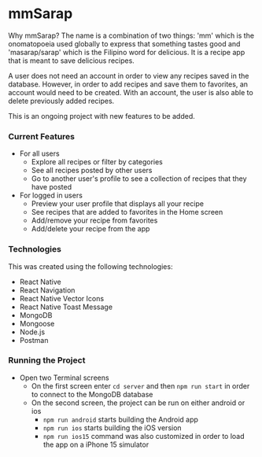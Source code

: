 # mmSarap

Why mmSarap? The name is a combination of two things: 'mm' which is the onomatopoeia used globally to express that something tastes good and 'masarap/sarap' which is the Filipino word for delicious. It is a recipe app that is meant to save delicious recipes.

A user does not need an account in order to view any recipes saved in the database. However, in order to add recipes and save them to favorites, an account would need to be created. With an account, the user is also able to delete previously added recipes.

This is an ongoing project with new features to be added.

### Current Features

- For all users
  - Explore all recipes or filter by categories
  - See all recipes posted by other users
  - Go to another user's profile to see a collection of recipes that they have posted
- For logged in users
  - Preview your user profile that displays all your recipe
  - See recipes that are added to favorites in the Home screen
  - Add/remove your recipe from favorites
  - Add/delete your recipe from the app

### Technologies

This was created using the following technologies:

- React Native
- React Navigation
- React Native Vector Icons
- React Native Toast Message
- MongoDB
- Mongoose
- Node.js
- Postman

### Running the Project

- Open two Terminal screens
  - On the first screen enter `cd server` and then `npm run start` in order to connect to the MongoDB database
  - On the second screen, the project can be run on either android or ios
    - `npm run android` starts building the Android app
    - `npm run ios` starts building the iOS version
    - `npm run ios15` command was also customized in order to load the app on a iPhone 15 simulator
